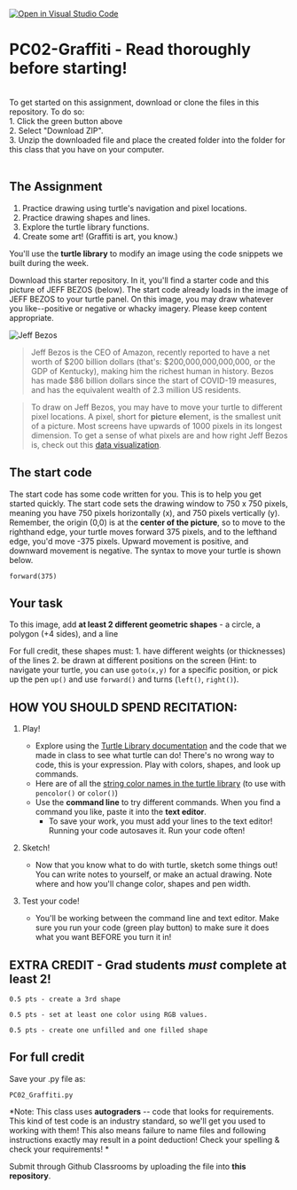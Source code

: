 [![Open in Visual Studio Code](https://classroom.github.com/assets/open-in-vscode-f059dc9a6f8d3a56e377f745f24479a46679e63a5d9fe6f495e02850cd0d8118.svg)](https://classroom.github.com/online_ide?assignment_repo_id=5513462&assignment_repo_type=AssignmentRepo)
# PC02-Graffiti - Read thoroughly before starting!
<br>
To get started on this assignment, download or clone the files in this repository. To do so:<br>
1. Click the green button above <br>
2. Select "Download ZIP". <br>
3. Unzip the downloaded file and place the created folder into the folder for this class that you have on your computer.
<br>
<br>

## The Assignment
1. Practice drawing using turtle's navigation and pixel locations.
2. Practice drawing shapes and lines. 
3. Explore the turtle library functions.
4. Create some art! (Graffiti is art, you know.)

You'll use the **turtle library** to modify an image using the code snippets we built during the week.

Download this starter repository. In it, you'll find a starter code and this picture of JEFF BEZOS (below). The start code already loads in the image of JEFF BEZOS to your turtle panel. On this image, you may draw whatever you like--positive or negative or whacky imagery. Please keep content appropriate.

![Jeff Bezos](https://github.com/ATLS1300/PC02-Graffiti/blob/image?raw=true)

>Jeff Bezos is the CEO of Amazon, recently reported to have a net worth of $200 billion dollars (that's: $200,000,000,000,000, or the GDP of Kentucky), making him the richest human in history. Bezos has made $86 billion dollars since the start of COVID-19 measures, and has the equivalent wealth of 2.3 million US residents.

>To draw on Jeff Bezos, you may have to move your turtle to different pixel locations. A pixel, short for **pic**ture **el**ement, is the smallest unit of a picture. Most screens have upwards of 1000 pixels in its longest dimension. To get a sense of what pixels are and how right Jeff Bezos is, check out this [data visualization](https://mkorostoff.github.io/1-pixel-wealth/).

## The start code

The start code has some code written for you. This is to help you get started quickly. 
The start code sets the drawing window to 750 x 750 pixels, meaning you have 750 pixels horizontally (x), and 750 pixels vertically (y). Remember, the origin (0,0) is at the **center of the picture**, so to move to the righthand edge, your turtle moves forward 375 pixels, and to the lefthand edge, you'd move -375 pixels. Upward movement is positive, and downward movement is negative. The syntax to move your turtle is shown below.

```forward(375)```

## Your task

To this image, add **at least 2 different geometric shapes** - a circle, a polygon (+4 sides), and a line

For full credit, these shapes must:
    1. have different weights (or thicknesses) of the lines
    2. be drawn at different positions on the screen 
    (Hint: to navigate your turtle, you can use ```goto(x,y)``` for a specific position, or pick up the pen ```up()``` and use ```forward()``` and turns (```left()```, ```right()```).

## HOW YOU SHOULD SPEND RECITATION:

1. Play!


   - Explore using the [Turtle Library documentation](https://docs.python.org/3/library/turtle.html#turtle.forward) and the code that we made in class to see what turtle can do! There's no wrong way to code, this is your expression. Play with colors, shapes, and look up commands. 
   - Here are of all the [string color names in the turtle library](https://cs111.wellesley.edu/labs/lab01/colors) (to use with ```pencolor()``` or ```color()```)
   - Use the **command line** to try different commands. When you find a command you like, paste it into the **text editor**.
       - To save your work, you must add your lines to the text editor! Running your code autosaves it. Run your code often!

2. Sketch!

   - Now that you know what to do with turtle, sketch some things out! You can write notes to yourself, or make an actual drawing. Note where and how you'll change color, shapes and pen width.

3. Test your code!

   - You'll be working between the command line and text editor. Make sure you run your code (green play button) to make sure it does what you want BEFORE you turn it in!

## EXTRA CREDIT - Grad students _must_ complete at least 2!

    0.5 pts - create a 3rd shape

    0.5 pts - set at least one color using RGB values. 

    0.5 pts - create one unfilled and one filled shape

 
## For full credit 

Save your .py file as:

    PC02_Graffiti.py

*Note: This class uses **autograders** -- code that looks for requirements. This kind of test code is an industry standard, so we'll get you used to working with them! This also means failure to name files and following instructions exactly may result in a point deduction! Check your spelling & check your requirements! *

Submit through Github Classrooms by uploading the file into **this repository**. 



